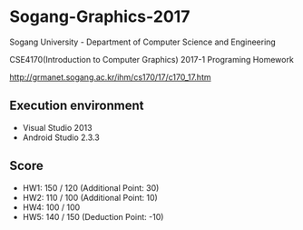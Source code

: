 # Sogang-Graphics-2017

Sogang University - Department of Computer Science and Engineering

CSE4170(Introduction to Computer Graphics) 2017-1 Programing Homework

http://grmanet.sogang.ac.kr/ihm/cs170/17/c170_17.htm


Execution environment
---
* Visual Studio 2013
* Android Studio 2.3.3


Score
---
* HW1: 150 / 120 (Additional Point: 30)
* HW2: 110 / 100 (Additional Point: 10)
* HW4: 100 / 100
* HW5: 140 / 150 (Deduction Point: -10)
